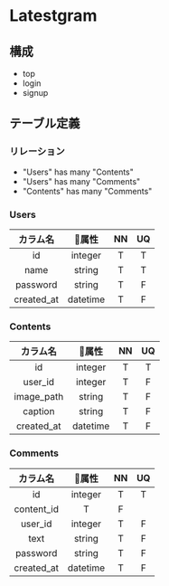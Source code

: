 # Latestgram

## 構成
* top
* login
* signup

## テーブル定義
### リレーション
* "Users" has many "Contents" 
* "Users" has many "Comments"
* "Contents" has many "Comments"

### Users
|カラム名|属性|NN|UQ|
|:--:|:--:|:--:|:--:|
|id|integer|T|T|
|name|string|T|T|
|password|string|T|F|
|created_at|datetime|T|F|

### Contents
|カラム名|属性|NN|UQ|
|:--:|:--:|:--:|:--:|
|id|integer|T|T|
|user_id|integer|T|F|
|image_path|string|T|F|
|caption|string|T|F|
|created_at|datetime|T|F|

### Comments
|カラム名|属性|NN|UQ|
|:--:|:--:|:--:|:--:|
|id|integer|T|T|
|content_id|T|F|
|user_id|integer|T|F|
|text|string|T|F|
|password|string|T|F|
|created_at|datetime|T|F|
